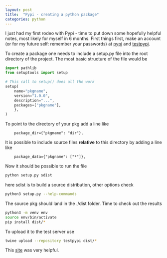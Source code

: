 ```yaml
---
layout: post
title:  "Pypi - creating a python package"
categories: python
---
```


I just had my first rodeo with Pypi - time to put down some hopefully helpful notes, most likely for myself in 6 months. 
First things first, make an account (or for my future self: remember your passwords) at [pypi](https://pypi.org) and [testpypi](https://test.pypi.org).

To create a package one needs to include a setup.py file into the root directory of the project. The most basic structure of the file would be


```python
import pathlib
from setuptools import setup

# This call to setup() does all the work
setup(
    name="pkgname",
    version="1.0.0",
    description="...",
    packages=["pkgname"],
    },
)
```
To point to the directory of your pkg add a line like
```
    package_dir={"pkgname": "dir"},
```
It is possible to include source files **relative** to this directory by adding a line like
```
    package_data={"pkgname": ["*"]},
```
Now it should be possible to run the file
```bash
python setup.py sdist 
```
here sdist is to build a source distribution, other options check 
```bash
python3 setup.py --help-commands
```
The source pkg should land in the ./dist folder.
Time to check out the results
```bash
python3 -m venv env
source env/bin/activate
pip install dist/* 
```

To upload it to the test server use 
```bash
twine upload --repository testpypi dist/*
```

This [site](https://pythonpackaging.info/index.html) was very helpful.
